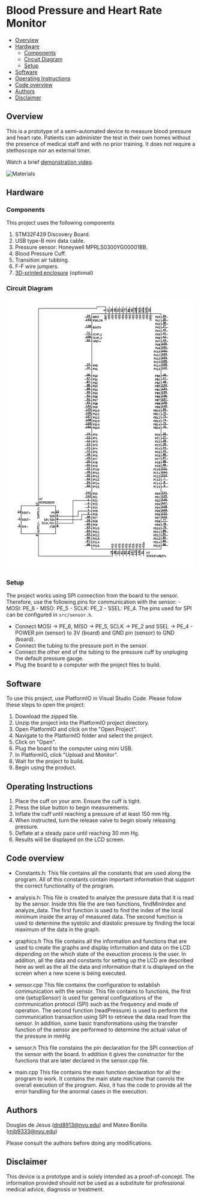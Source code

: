 # Blood Pressure and Heart Rate Monitor

- [Overview](#overview)
- [Hardware](#hardware)
  - [Components](#components)
  - [Circuit Diagram](#circuit-diagram)
  - [Setup](#setup)
- [Software](#software)
- [Operating Instructions](#operating-instructions)
- [Code overview](#code-overview)
- [Authors](#authors)
- [Disclaimer](#disclaimer)

## Overview

This is a prototype of a semi-automated device to measure blood pressure and heart rate.
Patients can administer the test in their own homes without the presence of medical staff
and with no prior training.
It does not require a stethoscope nor an external timer.

Watch a brief [demonstration video](https://drive.google.com/file/d/1hbiis3CEqva6tCVKJKqktwyCbu6xl_WN/view?usp=sharing).

![Materials](assets/Materials.png?raw=true "Materials")

## Hardware

### Components

This project uses the following components

1. STM32F429 Discovery Board.
2. USB type-B mini data cable.
3. Pressure sensor: Honeywell MPRLS0300YG00001BB.
4. Blood Pressure Cuff.
5. Transition air tubbing.
6. F-F wire jumpers.
7. [3D-printed enclosure](https://github.com/dougyd92/3d-models/tree/main/microcontroller-enclosure) (optional)

### Circuit Diagram

![Circuit Diagram](assets/Sensor_Board_Connection.png?raw=true "Circuit Diagram")

### Setup

The project works using SPI connection from the board to the sensor. Therefore, use the following pins for
communication with the sensor: - MOSI: PE_6 - MISO: PE_5 - SCLK: PE_2 - SSEL: PE_4.
The pins used for SPI can be configured in `src/sensor.h`.

- Connect MOSI -> PE_6, MISO -> PE_5, SCLK -> PE_2 and SSEL -> PE_4 - POWER pin (sensor) to 3V (board) and GND pin (sensor) to GND (board).
- Connect the tubing to the pressure port in the sensor.
- Connect the other end of the tubing to the pressure cuff by unpluging the default pressure gauge.
- Plug the board to a computer with the project files to build.

## Software

To use this project, use PlatformIO in Visual Studio Code. Please follow these steps to open the project:

1. Download the zipped file.
2. Unzip the project into the PlatformIO project directory.
3. Open PlatformIO and click on the "Open Project".
4. Navigate to the PlatformIO folder and select the project.
5. Click on "Open".
6. Plug the board to the computer using mini USB.
7. In PlatformIO, click "Upload and Monitor".
8. Wait for the project to build.
9. Begin using the product.

## Operating Instructions

1. Place the cuff on your arm. Ensure the cuff is tight.
2. Press the blue button to begin measurements.
3. Inflate the cuff until reaching a pressure of at least 150 mm Hg.
4. When instructed, turn the release valve to begin slowly releasing pressure.
5. Deflate at a steady pace until reaching 30 mm Hg.
6. Results will be displayed on the LCD screen.

## Code overview

- Constants.h:
  This file contains all the constants that are used along the program. All of this constants
  contain important information that support the correct functionality of the program.

- analysis.h:
  This file is created to analyze the pressure data that it is read by the sensor. Inside this
  file the are two functions, findMinIndex and analyze_data. The first function is used to find
  the index of the local minimum inside the array of measured data. The second function is used
  to determine the systolic and diastolic pressure by finding the local maximum of the data in
  the graph.

- graphics.h
  This file contains all the information and functions that are used to create the graphs and
  display information and data on the LCD depending on the which state of the exeuction process
  is the user. In addition, all the data and constants for setting up the LCD are described here
  as well as the all the data and information that it is displayed on the screen when a new scene
  is being executed.

- sensor.cpp
  This file contains the configuration to establish communication with the sensor. This file contains
  to functions, the first one (setupSensor) is used for general configurations of the communication
  protocol (SPI) such as the frequency and mode of operation. The second function (readPressure) is
  used to perform the communication transaction using SPI to retrieve the data read from the sensor.
  In addition, some basic transformations using the transfer function of the sensor are performed to
  determine the actual value of the pressure in mmHg

- sensor.h
  This file constains the pin declaration for the SPI connection of the sensor with the board. In addition
  it gives the constructor for the functions that are later declared in the sensor.cpp file.

- main.cpp
  This file contains the main function declaration for all the program to work. It contains the main state
  machine that conrols the overall execution of the program. Also, it has the code to provide all the error
  handling for the anormal cases in the execution.

## Authors

Douglas de Jesus (drd8913@nyu.edu) and Mateo Bonilla (mjb9333@nyu.edu)

Please consult the authors before doing any modifications.

## Disclaimer

This device is a prototype and is solely intended as a proof-of-concept.
The information provided should not be used as a substitute for professional medical advice, diagnosis or treatment.
